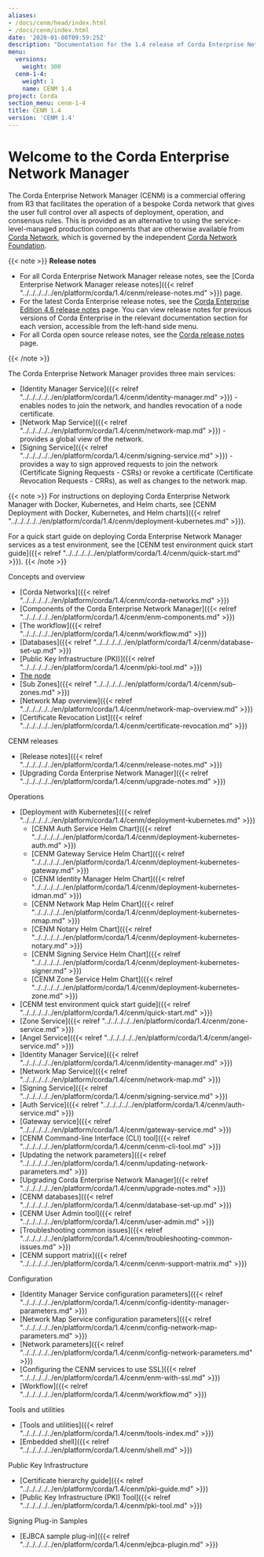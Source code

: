 ```yaml
---
aliases:
- /docs/cenm/head/index.html
- /docs/cenm/index.html
date: '2020-01-08T09:59:25Z'
description: "Documentation for the 1.4 release of Corda Enterprise Network Manager (CENM)"
menu:
  versions:
    weight: 300
  cenm-1-4:
    weight: 1
    name: CENM 1.4
project: Corda
section_menu: cenm-1-4
title: CENM 1.4
version: 'CENM 1.4'
---
```



# Welcome to the Corda Enterprise Network Manager

The Corda Enterprise Network Manager (CENM) is a commercial offering from R3 that facilitates the operation of a bespoke
Corda network that gives the user full control over all aspects of deployment, operation, and consensus rules.
This is provided as an alternative to using the service-level-managed production components
that are otherwise available from [Corda Network](https://corda.network), which is governed by the independent
[Corda Network Foundation](https://corda.network/).

{{< note >}}
**Release notes**

* For all Corda Enterprise Network Manager release notes, see the [Corda Enterprise Network Manager release notes]({{< relref "../../../../../en/platform/corda/1.4/cenm/release-notes.md" >}}) page.
* For the latest Corda Enterprise release notes, see the [Corda Enterprise Edition 4.6 release notes](https://github.com/corda/corda-docs-portal/blob/main/content/en/archived-docs/corda-enterprise/4.6/enterprise/release-notes-enterprise.md) page. You can view release notes for previous versions of Corda Enterprise in the relevant documentation section for each version, accessible from the left-hand side menu.
* For all Corda open source release notes, see the [Corda release notes](https://github.com/corda/corda-docs-portal/blob/main/content/en/archived-docs/corda-os/4.6/release-notes.md) page.

{{< /note >}}

The Corda Enterprise Network Manager provides three main services:

* [Identity Manager Service]({{< relref "../../../../../en/platform/corda/1.4/cenm/identity-manager.md" >}}) - enables nodes to join the network, and handles revocation of a node certificate.
* [Network Map Service]({{< relref "../../../../../en/platform/corda/1.4/cenm/network-map.md" >}}) - provides a global view of the network.
* [Signing Service]({{< relref "../../../../../en/platform/corda/1.4/cenm/signing-service.md" >}}) - provides a way to sign approved requests to join the network (Certificate Signing Requests - CSRs) or revoke a certificate (Certificate Revocation Requests - CRRs), as well as changes to the network map.

{{< note >}}
For instructions on deploying Corda Enterprise Network Manager with Docker, Kubernetes, and Helm charts, see [CENM Deployment with Docker, Kubernetes, and Helm charts]({{< relref "../../../../../en/platform/corda/1.4/cenm/deployment-kubernetes.md" >}}).

For a quick start guide on deploying Corda Enterprise Network Manager services as a test environment, see the [CENM test environment quick start guide]({{< relref "../../../../../en/platform/corda/1.4/cenm/quick-start.md" >}}).
{{< /note >}}

Concepts and overview

* [Corda Networks]({{< relref "../../../../../en/platform/corda/1.4/cenm/corda-networks.md" >}})
* [Components of the Corda Enterprise Network Manager]({{< relref "../../../../../en/platform/corda/1.4/cenm/enm-components.md" >}})
* [The workflow]({{< relref "../../../../../en/platform/corda/1.4/cenm/workflow.md" >}})
* [Databases]({{< relref "../../../../../en/platform/corda/1.4/cenm/database-set-up.md" >}})
* [Public Key Infrastructure (PKI)]({{< relref "../../../../../en/platform/corda/1.4/cenm/pki-tool.md" >}})
* [The node](../../../../../en/platform/corda/1.4/cenm/network-map.html#node-certificate-revocation-checking)
* [Sub Zones]({{< relref "../../../../../en/platform/corda/1.4/cenm/sub-zones.md" >}})
* [Network Map overview]({{< relref "../../../../../en/platform/corda/1.4/cenm/network-map-overview.md" >}})
* [Certificate Revocation List]({{< relref "../../../../../en/platform/corda/1.4/cenm/certificate-revocation.md" >}})

CENM releases

* [Release notes]({{< relref "../../../../../en/platform/corda/1.4/cenm/release-notes.md" >}})
* [Upgrading Corda Enterprise Network Manager]({{< relref "../../../../../en/platform/corda/1.4/cenm/upgrade-notes.md" >}})

Operations

* [Deployment with Kubernetes]({{< relref "../../../../../en/platform/corda/1.4/cenm/deployment-kubernetes.md" >}})
  * [CENM Auth Service Helm Chart]({{< relref "../../../../../en/platform/corda/1.4/cenm/deployment-kubernetes-auth.md" >}})
  * [CENM Gateway Service Helm Chart]({{< relref "../../../../../en/platform/corda/1.4/cenm/deployment-kubernetes-gateway.md" >}})
  * [CENM Identity Manager Helm Chart]({{< relref "../../../../../en/platform/corda/1.4/cenm/deployment-kubernetes-idman.md" >}})
  * [CENM Network Map Helm Chart]({{< relref "../../../../../en/platform/corda/1.4/cenm/deployment-kubernetes-nmap.md" >}})
  * [CENM Notary Helm Chart]({{< relref "../../../../../en/platform/corda/1.4/cenm/deployment-kubernetes-notary.md" >}})
  * [CENM Signing Service Helm Chart]({{< relref "../../../../../en/platform/corda/1.4/cenm/deployment-kubernetes-signer.md" >}})
  * [CENM Zone Service Helm Chart]({{< relref "../../../../../en/platform/corda/1.4/cenm/deployment-kubernetes-zone.md" >}})
* [CENM test environment quick start guide]({{< relref "../../../../../en/platform/corda/1.4/cenm/quick-start.md" >}})
* [Zone Service]({{< relref "../../../../../en/platform/corda/1.4/cenm/zone-service.md" >}})
* [Angel Service]({{< relref "../../../../../en/platform/corda/1.4/cenm/angel-service.md" >}})
* [Identity Manager Service]({{< relref "../../../../../en/platform/corda/1.4/cenm/identity-manager.md" >}})
* [Network Map Service]({{< relref "../../../../../en/platform/corda/1.4/cenm/network-map.md" >}})
* [Signing Service]({{< relref "../../../../../en/platform/corda/1.4/cenm/signing-service.md" >}})
* [Auth Service]({{< relref "../../../../../en/platform/corda/1.4/cenm/auth-service.md" >}})
* [Gateway service]({{< relref "../../../../../en/platform/corda/1.4/cenm/gateway-service.md" >}})
* [CENM Command-line Interface (CLI) tool]({{< relref "../../../../../en/platform/corda/1.4/cenm/cenm-cli-tool.md" >}})
* [Updating the network parameters]({{< relref "../../../../../en/platform/corda/1.4/cenm/updating-network-parameters.md" >}})
* [Upgrading Corda Enterprise Network Manager]({{< relref "../../../../../en/platform/corda/1.4/cenm/upgrade-notes.md" >}})
* [CENM databases]({{< relref "../../../../../en/platform/corda/1.4/cenm/database-set-up.md" >}})
* [CENM User Admin tool]({{< relref "../../../../../en/platform/corda/1.4/cenm/user-admin.md" >}})
* [Troubleshooting common issues]({{< relref "../../../../../en/platform/corda/1.4/cenm/troubleshooting-common-issues.md" >}})
* [CENM support matrix]({{< relref "../../../../../en/platform/corda/1.4/cenm/cenm-support-matrix.md" >}})

Configuration

* [Identity Manager Service configuration parameters]({{< relref "../../../../../en/platform/corda/1.4/cenm/config-identity-manager-parameters.md" >}})
* [Network Map Service configuration parameters]({{< relref "../../../../../en/platform/corda/1.4/cenm/config-network-map-parameters.md" >}})
* [Network parameters]({{< relref "../../../../../en/platform/corda/1.4/cenm/config-network-parameters.md" >}})
* [Configuring the CENM services to use SSL]({{< relref "../../../../../en/platform/corda/1.4/cenm/enm-with-ssl.md" >}})
* [Workflow]({{< relref "../../../../../en/platform/corda/1.4/cenm/workflow.md" >}})

Tools and utilities

* [Tools and utilities]({{< relref "../../../../../en/platform/corda/1.4/cenm/tools-index.md" >}})
* [Embedded shell]({{< relref "../../../../../en/platform/corda/1.4/cenm/shell.md" >}})

Public Key Infrastructure

* [Certificate hierarchy guide]({{< relref "../../../../../en/platform/corda/1.4/cenm/pki-guide.md" >}})
* [Public Key Infrastructure (PKI) Tool]({{< relref "../../../../../en/platform/corda/1.4/cenm/pki-tool.md" >}})

Signing Plug-in Samples

* [EJBCA sample plug-in]({{< relref "../../../../../en/platform/corda/1.4/cenm/ejbca-plugin.md" >}})
